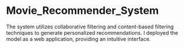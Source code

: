 # Movie_Recommender_System
The system utilizes collaborative filtering and content-based filtering techniques to generate personalized recommendations. I deployed the model as a web application, providing an intuitive interface.
